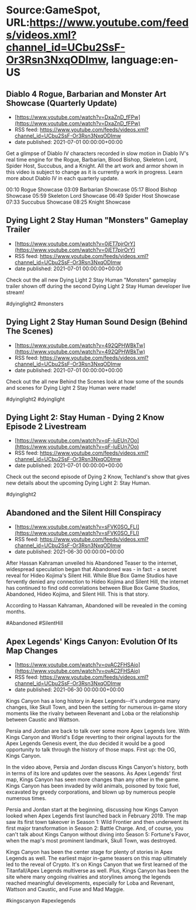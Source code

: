 # Source:GameSpot, URL:https://www.youtube.com/feeds/videos.xml?channel_id=UCbu2SsF-Or3Rsn3NxqODImw, language:en-US

## Diablo 4 Rogue, Barbarian and Monster Art Showcase (Quarterly Update)
 - [https://www.youtube.com/watch?v=DxaZnD_fFPw](https://www.youtube.com/watch?v=DxaZnD_fFPw)
 - RSS feed: https://www.youtube.com/feeds/videos.xml?channel_id=UCbu2SsF-Or3Rsn3NxqODImw
 - date published: 2021-07-01 00:00:00+00:00

Get a glimpse of Diablo IV characters recorded in slow motion in Diablo IV's real time engine for the Rogue, Barbarian, Blood Bishop, Skeleton Lord, Spider Host, Succubus, and a Knight. All the art work and armor shown in this video is subject to change as it is currently a work in progress. Learn more about Diablo IV in each quarterly update.

00:10 Rogue Showcase 
03:09 Barbarian Showcase 
05:17 Blood Bishop Showcase
05:59 Skeleton Lord Showcase
06:49 Spider Host Showcase
07:33 Succubus Showcase
08:25 Knight Showcase

## Dying Light 2 Stay Human "Monsters" Gameplay Trailer
 - [https://www.youtube.com/watch?v=0jET7pjrOrY](https://www.youtube.com/watch?v=0jET7pjrOrY)
 - RSS feed: https://www.youtube.com/feeds/videos.xml?channel_id=UCbu2SsF-Or3Rsn3NxqODImw
 - date published: 2021-07-01 00:00:00+00:00

Check out the all new Dying Light 2 Stay Human "Monsters" gameplay trailer shown off during the second Dying Light 2 Stay Human developer live stream!

#dyinglight2 #monsters

## Dying Light 2 Stay Human Sound Design (Behind The Scenes)
 - [https://www.youtube.com/watch?v=492QPHWBkTw](https://www.youtube.com/watch?v=492QPHWBkTw)
 - RSS feed: https://www.youtube.com/feeds/videos.xml?channel_id=UCbu2SsF-Or3Rsn3NxqODImw
 - date published: 2021-07-01 00:00:00+00:00

Check out the all new Behind the Scenes look at how some of the sounds and scenes for Dying Light 2 Stay Human were made!

#dyinglight2 #dyinglight

## Dying Light 2: Stay Human - Dying 2 Know Episode 2 Livestream
 - [https://www.youtube.com/watch?v=qF-luEUn7Oo](https://www.youtube.com/watch?v=qF-luEUn7Oo)
 - RSS feed: https://www.youtube.com/feeds/videos.xml?channel_id=UCbu2SsF-Or3Rsn3NxqODImw
 - date published: 2021-07-01 00:00:00+00:00

Check out the second episode of Dying 2 Know, Techland's show that gives new details about the upcoming Dying Light 2: Stay Human.

#dyinglight2

## Abandoned and the Silent Hill Conspiracy
 - [https://www.youtube.com/watch?v=sFVK0SO_FLI](https://www.youtube.com/watch?v=sFVK0SO_FLI)
 - RSS feed: https://www.youtube.com/feeds/videos.xml?channel_id=UCbu2SsF-Or3Rsn3NxqODImw
 - date published: 2021-06-30 00:00:00+00:00

After Hassan Kahraman unveiled his Abandoned Teaser to the internet, widespread speculation began that Abandoned was - in fact - a secret reveal for Hideo Kojima's Silent Hill. While Blue Box Game Studios have fervently denied any connection to Hideo Kojima and Silent Hill, the internet has continued to find odd correlations between Blue Box Game Studios, Abandoned, Hideo Kojima, and Silent Hill. This is that story.

According to Hassan Kahraman, Abandoned will be revealed in the coming months.

#Abandoned #SilentHill

## Apex Legends' Kings Canyon: Evolution Of Its Map Changes
 - [https://www.youtube.com/watch?v=ovAC2FHSAio](https://www.youtube.com/watch?v=ovAC2FHSAio)
 - RSS feed: https://www.youtube.com/feeds/videos.xml?channel_id=UCbu2SsF-Or3Rsn3NxqODImw
 - date published: 2021-06-30 00:00:00+00:00

Kings Canyon has a long history in Apex Legends--it's undergone many changes, like Skull Town, and been the setting for numerous in-game story moments like the rivalry between Revenant and Loba or the relationship between Caustic and Wattson.

Persia and Jordan are back to talk over some more Apex Legends lore. With Kings Canyon and World's Edge reverting to their original layouts for the Apex Legends Genesis event, the duo decided it would be a good opportunity to talk through the history of those maps. First up: the OG, Kings Canyon.

In the video above, Persia and Jordan discuss Kings Canyon's history, both in terms of its lore and updates over the seasons. As Apex Legends' first map, Kings Canyon has seen more changes than any other in the game. Kings Canyon has been invaded by wild animals, poisoned by toxic fuel, excavated by greedy corporations, and blown up by numerous people numerous times.

Persia and Jordan start at the beginning, discussing how Kings Canyon looked when Apex Legends first launched back in February 2019. The map saw its first town takeover in Season 1: Wild Frontier and then underwent its first major transformation in Season 2: Battle Charge. And, of course, you can't talk about Kings Canyon without diving into Season 5: Fortune's Favor, when the map's most prominent landmark, Skull Town, was destroyed.

Kings Canyon has been the center stage for plenty of stories in Apex Legends as well. The earliest major in-game teasers on this map ultimately led to the reveal of Crypto. It's on Kings Canyon that we first learned of the Titanfall/Apex Legends multiverse as well. Plus, Kings Canyon has been the site where many ongoing rivalries and storylines among the legends reached meaningful developments, especially for Loba and Revenant, Wattson and Caustic, and Fuse and Mad Maggie.

#kingscanyon #apexlegends


